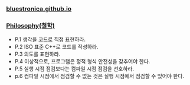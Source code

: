 ### [bluestronica.github.io](https://bluestronica.github.io/)

### [Philosophy(철학)](https://github.com/bluestronica/bluestronica.github.io/blob/main/CppCoreGuidelines/Philosophy.md)
- P.1 생각을 코드로 직접 표현하라.
- P.2 ISO 표준 C++로 코드를 작성하라.
- P.3 의도를 표현하라.
- P.4 이상적으로, 프로그램은 정적 형식 안전성을 갖추어야 한다.
- P.5 실행 시점 점검보다는 컴파일 시점 점검을 선호하라.
- p.6 컴파일 시점에서 점검할 수 없는 것은 실행 시점에서 점검할 수 있어야 한다.

